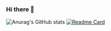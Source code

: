 ### Hi there 👋

![Anurag's GitHub stats](https://github-readme-stats.vercel.app/api?username=etiosa&show_icons=true&theme=radical)
[![Readme Card](https://github-readme-stats.vercel.app/api/pin/?username=etiosa&repo=github-readme-stats)](https://github.com/etiosa/github-readme-stats)
